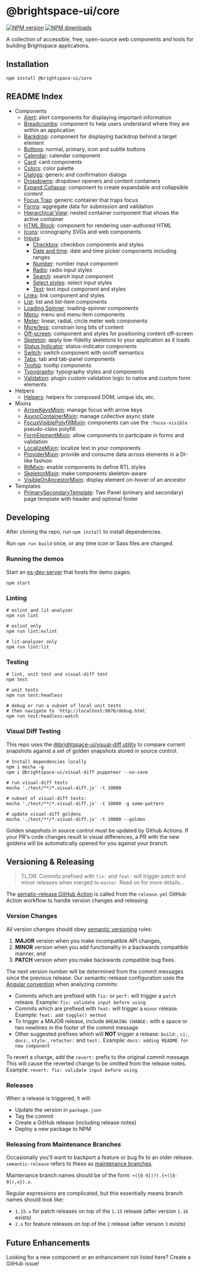 # @brightspace-ui/core

[![NPM version](https://img.shields.io/npm/v/@brightspace-ui/core.svg)](https://www.npmjs.org/package/@brightspace-ui/core)
[![NPM downloads](https://img.shields.io/npm/dt/@brightspace-ui/core.svg)](https://www.npmjs.com/package/@brightspace-ui/core)

A collection of accessible, free, open-source web components and tools for building Brightspace applications.

## Installation

```shell
npm install @brightspace-ui/core
```

## README Index

* Components
  * [Alert](components/alert/): alert components for displaying important information
  * [Breadcrumbs](components/breadcrumbs/): component to help users understand where they are within an application
  * [Backdrop](components/backdrop/): component for displaying backdrop behind a target element
  * [Buttons](components/button/): normal, primary, icon and subtle buttons
  * [Calendar](components/calendar/): calendar component
  * [Card](components/card/): card components
  * [Colors](components/colors/): color palette
  * [Dialogs](components/dialog/): generic and confirmation dialogs
  * [Dropdowns](components/dropdown/): dropdown openers and content containers
  * [Expand Collapse](components/expand-collapse): component to create expandable and collapsible content
  * [Focus Trap](components/focus-trap/): generic container that traps focus
  * [Forms](components/form/): aggregate data for submission and validation
  * [Hierarchical View](components/hierarchical-view/): nested container component that shows the active container
  * [HTML Block](components/html-block/): component for rendering user-authored HTML
  * [Icons](components/icons/): iconography SVGs and web components
  * [Inputs](components/inputs/):
    * [Checkbox](components/inputs/docs/input-checkbox.md): checkbox components and styles
    * [Date and time](components/inputs/docs/input-date-time.md): date and time picker components including ranges
    * [Number](components/inputs/docs/input-number.md): number input component
    * [Radio](components/inputs/docs/input-radio.md): radio input styles
    * [Search](components/inputs/docs/input-search.md): search input component
    * [Select styles](components/inputs/docs/input-select-styles.md): select input styles
    * [Text](components/inputs/docs/input-text.md): text input component and styles
  * [Links](components/link/): link component and styles
  * [List](components/list/): list and list-item components
  * [Loading Spinner](components/loading-spinner/): loading-spinner components
  * [Menu](components/menu/): menu and menu item components
  * [Meter](components/meter/): linear, radial, circle meter web components
  * [More/less](components/more-less/): constrain long bits of content
  * [Off-screen](components/offscreen/): component and styles for positioning content off-screen
  * [Skeleton](components/skeleton/): apply low-fidelity skeletons to your application as it loads
  * [Status Indicator](components/status-indicator/): status-indicator components
  * [Switch](components/switch/): switch component with on/off semantics
  * [Tabs](components/tabs/): tab and tab-panel components
  * [Tooltip](components/tooltip/): tooltip components
  * [Typography](components/typography/): typography styles and components
  * [Validation](components/validation/): plugin custom validation logic to native and custom form elements
* Helpers
  * [Helpers](helpers/): helpers for composed DOM, unique ids, etc.
* Mixins
  * [ArrowKeysMixin](mixins/arrow-keys-mixin.md): manage focus with arrow keys
  * [AsyncContainerMixin](mixins/async-container/): manage collective async state
  * [FocusVisiblePolyfillMixin](mixins/focus-visible-polyfill-mixin.md): components can use the `:focus-visible` pseudo-class polyfill
  * [FormElementMixin](components/form/docs/form-element-mixin.md): allow components to participate in forms and validation
  * [LocalizeMixin](mixins/localize-mixin.md): localize text in your components
  * [ProviderMixin](mixins/provider-mixin.md): provide and consume data across elements in a DI-like fashion
  * [RtlMixin](mixins/rtl-mixin.md): enable components to define RTL styles
  * [SkeletonMixin](components/skeleton/): make components skeleton-aware
  * [VisibleOnAncestorMixin](mixins/visible-on-ancestor-mixin.md): display element on-hover of an ancestor
* Templates
  * [PrimarySecondaryTemplate](templates/primary-secondary): Two Panel (primary and secondary) page template with header and optional footer

## Developing

After cloning the repo, run `npm install` to install dependencies.

Run `npm run build` once, or any time icon or Sass files are changed.

### Running the demos

Start an [es-dev-server](https://open-wc.org/developing/es-dev-server.html) that hosts the demo pages:

```shell
npm start
```

### Linting

```shell
# eslint and lit-analyzer
npm run lint

# eslint only
npm run lint:eslint

# lit-analyzer only
npm run lint:lit
```

### Testing

```shell
# lint, unit test and visual-diff test
npm test

# unit tests
npm run test:headless

# debug or run a subset of local unit tests
# then navigate to `http://localhost:9876/debug.html`
npm run test:headless:watch
```

### Visual Diff Testing

This repo uses the [@brightspace-ui/visual-diff utility](https://github.com/BrightspaceUI/visual-diff/) to compare current snapshots against a set of golden snapshots stored in source control.

```shell
# Install dependencies locally
npm i mocha -g
npm i @brightspace-ui/visual-diff puppeteer --no-save

# run visual-diff tests
mocha './test/**/*.visual-diff.js' -t 10000

# subset of visual-diff tests:
mocha './test/**/*.visual-diff.js' -t 10000 -g some-pattern

# update visual-diff goldens
mocha './test/**/*.visual-diff.js' -t 10000 --golden
```

Golden snapshots in source control must be updated by Github Actions.  If your PR's code changes result in visual differences, a PR with the new goldens will be automatically opened for you against your branch.

## Versioning & Releasing

> TL;DR: Commits prefixed with `fix:` and `feat:` will trigger patch and minor releases when merged to `master`. Read on for more details...

The [sematic-release GitHub Action](https://github.com/BrightspaceUI/actions/tree/master/semantic-release) is called from the `release.yml` GitHub Action workflow to handle version changes and releasing.

### Version Changes

All version changes should obey [semantic versioning](https://semver.org/) rules:
1. **MAJOR** version when you make incompatible API changes,
2. **MINOR** version when you add functionality in a backwards compatible manner, and
3. **PATCH** version when you make backwards compatible bug fixes.

The next version number will be determined from the commit messages since the previous release. Our semantic-release configuration uses the [Angular convention](https://github.com/conventional-changelog/conventional-changelog/tree/master/packages/conventional-changelog-angular) when analyzing commits:
* Commits which are prefixed with `fix:` or `perf:` will trigger a `patch` release. Example: `fix: validate input before using`
* Commits which are prefixed with `feat:` will trigger a `minor` release. Example: `feat: add toggle() method`
* To trigger a MAJOR release, include `BREAKING CHANGE:` with a space or two newlines in the footer of the commit message
* Other suggested prefixes which will **NOT** trigger a release: `build:`, `ci:`, `docs:`, `style:`, `refactor:` and `test:`. Example: `docs: adding README for new component`

To revert a change, add the `revert:` prefix to the original commit message. This will cause the reverted change to be omitted from the release notes. Example: `revert: fix: validate input before using`.

### Releases

When a release is triggered, it will:
* Update the version in `package.json`
* Tag the commit
* Create a GitHub release (including release notes)
* Deploy a new package to NPM

### Releasing from Maintenance Branches

Occasionally you'll want to backport a feature or bug fix to an older release. `semantic-release` refers to these as [maintenance branches](https://semantic-release.gitbook.io/semantic-release/usage/workflow-configuration#maintenance-branches).

Maintenance branch names should be of the form: `+([0-9])?(.{+([0-9]),x}).x`.

Regular expressions are complicated, but this essentially means branch names should look like:
* `1.15.x` for patch releases on top of the `1.15` release (after version `1.16` exists)
* `2.x` for feature releases on top of the `2` release (after version `3` exists)

## Future Enhancements

Looking for a new component or an enhancement not listed here? Create a GitHub issue!